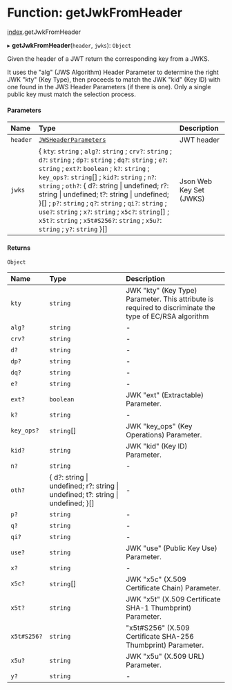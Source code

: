 # Function: getJwkFromHeader

[index](../modules/index.md).getJwkFromHeader

▸ **getJwkFromHeader**(`header`, `jwks`): `Object`

Given the header of a JWT return the corresponding key from a JWKS.

It uses the "alg" (JWS Algorithm) Header Parameter to determine the right JWK "kty" (Key Type),
then proceeds to match the JWK "kid" (Key ID) with one found in the JWS Header Parameters (if
there is one).
Only a single public key must match the selection process.

#### Parameters

| Name | Type | Description |
| :------ | :------ | :------ |
| `header` | [`JWSHeaderParameters`](../interfaces/types.JWSHeaderParameters.md) | JWT header |
| `jwks` | { `kty`: `string` ; `alg?`: `string` ; `crv?`: `string` ; `d?`: `string` ; `dp?`: `string` ; `dq?`: `string` ; `e?`: `string` ; `ext?`: `boolean` ; `k?`: `string` ; `key_ops?`: `string`[] ; `kid?`: `string` ; `n?`: `string` ; `oth?`: { d?: string \| undefined; r?: string \| undefined; t?: string \| undefined; }[] ; `p?`: `string` ; `q?`: `string` ; `qi?`: `string` ; `use?`: `string` ; `x?`: `string` ; `x5c?`: `string`[] ; `x5t?`: `string` ; `x5t#S256?`: `string` ; `x5u?`: `string` ; `y?`: `string`  }[] | Json Web Key Set (JWKS) |

#### Returns

`Object`

| Name | Type | Description |
| :------ | :------ | :------ |
| `kty` | `string` | JWK "kty" (Key Type) Parameter. This attribute is required to discriminate the type of EC/RSA algorithm |
| `alg?` | `string` | - |
| `crv?` | `string` | - |
| `d?` | `string` | - |
| `dp?` | `string` | - |
| `dq?` | `string` | - |
| `e?` | `string` | - |
| `ext?` | `boolean` | JWK "ext" (Extractable) Parameter. |
| `k?` | `string` | - |
| `key_ops?` | `string`[] | JWK "key_ops" (Key Operations) Parameter. |
| `kid?` | `string` | JWK "kid" (Key ID) Parameter. |
| `n?` | `string` | - |
| `oth?` | { d?: string \| undefined; r?: string \| undefined; t?: string \| undefined; }[] | - |
| `p?` | `string` | - |
| `q?` | `string` | - |
| `qi?` | `string` | - |
| `use?` | `string` | JWK "use" (Public Key Use) Parameter. |
| `x?` | `string` | - |
| `x5c?` | `string`[] | JWK "x5c" (X.509 Certificate Chain) Parameter. |
| `x5t?` | `string` | JWK "x5t" (X.509 Certificate SHA-1 Thumbprint) Parameter. |
| `x5t#S256?` | `string` | "x5t#S256" (X.509 Certificate SHA-256 Thumbprint) Parameter. |
| `x5u?` | `string` | JWK "x5u" (X.509 URL) Parameter. |
| `y?` | `string` | - |
